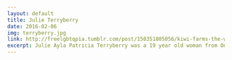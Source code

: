 ```yaml
---
layout: default
title: Julie Terryberry
date: 2016-02-06
img: terryberry.jpg
link: http://freelgbtqpia.tumblr.com/post/150351805056/kiwi-farms-the-webs-biggest-community-of
excerpt: Julie Ayla Patricia Terryberry was a 19 year old woman from Ontario, Canada, who became a target of members on Kiwi Farms who ridiculed her over autism and ADHD, sex work, and her personal relationships. She committed suicide on June 29, 2016. By then, her thread, which started in February of that same year, was over 200 pages long. She is allegedly the first recorded case of suicide as a result of cyberstalking from Kiwi Farms members. There is an article of her on the Lolcow wiki with a summary of the events and a link to her thread. <a href="https://web.archive.org/web/20190214020636/https://lolcow.wiki/wiki/Julie_Terryberry" target="_blank">Read it</a> at your own peril.
---
```

